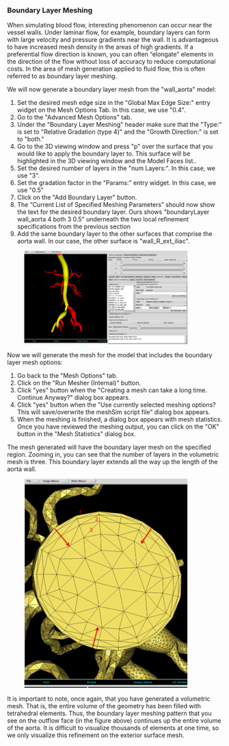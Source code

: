 ### Boundary Layer Meshing

When simulating blood flow, interesting phenomenon can occur near the vessel walls.  Under laminar flow, for example, boundary layers can form with large velocity and pressure gradients near the wall.  It is advantageous to have increased mesh density in the areas of high gradients.  If a preferential flow direction is known, you can often “elongate” elements in the direction of the flow without loss of accuracy to reduce computational costs.  In the area of mesh generation applied to fluid flow, this is often referred to as boundary layer meshing.

We will now generate a boundary layer mesh from the "wall_aorta" model:

1.	Set the desired mesh edge size in the "Global Max Edge Size:" entry widget on the Mesh Options Tab. In this case, we use "0.4".  
2.	Go to the "Advanced Mesh Options" tab.
3.	Under the "Boundary Layer Meshing" header make sure that the "Type:" is set to "Relative Gradation (type 4)" and the "Growth Direction:" is set to "both."
4.	Go to the 3D viewing window and press "p" over the surface that you would like to apply the boundary layer to. This surface will be highlighted in the 3D viewing window and the Model Faces list.. 
5.	Set the desired number of layers in the "num Layers:". In this case, we use "3". 
6.	Set the gradation factor in the "Params:" entry widget. In this case, we use "0.5"  
7.	Click on the "Add Boundary Layer" button. 
8.	The “Current List of Specified Meshing Parameters” should now show the text for the desired boundary layer. Ours shows "boundaryLayer wall_aorta 4 both 3 0.5" underneath the two local refinement specifications from the previous section
9. 	Add the same boundary layer to the other surfaces that comprise the aorta wall. In our case, the other surface is "wall_R_ext_iliac".

<figure>
<img class="meshGuideFigure" src="documentation/meshing/img/MeshSim_BoundaryLayer_Options.png" width="90%">
</figure>

Now we will generate the mesh for the model that includes the boundary layer mesh options:

1.	Go back to the "Mesh Options" tab.
2.	Click on the "Run Mesher (Internal)" button.
3.	Click "yes" button when the "Creating a mesh can take a long time. Continue Anyway?" dialog box appears.
4.	Click "yes" button when the "Use currently selected meshing options? This will save/overwrite the meshSim script file" dialog box appears.
5.	When the meshing is finished, a dialog box appears with mesh statistics.  Once you have reviewed the meshing output, you can click on the "OK" button in the "Mesh Statistics" dialog box.

The mesh generated will have the boundary layer mesh on the specified region. Zooming in, you can see that the number of layers in the volumetric mesh is three. This boundary layer extends all the way up the length of the aorta wall. 

<figure>
<img class="meshGuideFigure" src="documentation/meshing/img/MeshSim_BoundaryLayer_Labelled.png" width="90%">
</figure>

 It is important to note, once again, that you have generated a volumetric mesh.  That is, the entire volume of the geometry has been filled with tetrahedral elements. Thus, the boundary layer meshing pattern that you see on the outflow face (in the figure above) continues up the entire volume of the aorta. It is difficult to visualize thousands of elements at one time, so we only visualize this refinement on the exterior surface mesh.  

